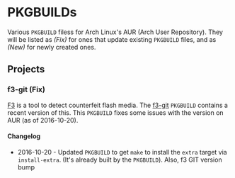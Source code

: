 # PKGBUILDs
Various `PKGBUILD` filess for Arch Linux's AUR (Arch User Repository).  They will be listed as *(Fix)* for ones that update existing `PKGBUILD` files, and as *(New)* for newly created ones.

## Projects

### f3-git (Fix)

[F3](https://github.com/AltraMayor/f3) is a tool to detect counterfeit flash media.  The [f3-git](https://aur.archlinux.org/packages/f3-git) `PKGBUILD` contains a recent version of this. This `PKGBUILD` fixes some issues with the version on AUR (as of 2016-10-20).

#### Changelog

* 2016-10-20 - Updated `PKGBUILD` to get `make` to install the `extra` target via `install-extra`. (It's already built by the `PKGBUILD`). Also, f3 GIT version bump
